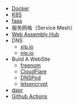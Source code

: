 - [Docker](CloudNative/devops/docker.md)
- [K8S](CloudNative/devops/k8s.md)
- [faas](CloudNative/devops/faas.md)
- 服务网格（Service Mesh）
- [Web Assembly Hub](https://webassemblyhub.io/projects/)
- DNS
  - [xip.io](http://xip.io/)
  - [nip.io](https://nip.io/)
- Build A WebSite
  - [freenom](https://freenom.com/)
  - [CloudFlare](https://www.cloudflare.com/)
  - [DNSPod](https://console.dnspod.cn/dns/list)
  - [letsencrypt](https://letsencrypt.org/)
- [dapr](https://github.com/dapr/dapr)
- [Github Actions](https://help.github.com/cn/actions)
